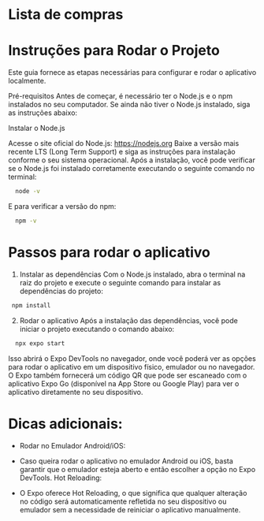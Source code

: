# Lista de compras
# Instruções para Rodar o Projeto 
Este guia fornece as etapas necessárias para configurar e rodar o aplicativo localmente.

Pré-requisitos
Antes de começar, é necessário ter o Node.js e o npm instalados no seu computador. Se ainda não tiver o Node.js instalado, siga as instruções abaixo:

Instalar o Node.js

Acesse o site oficial do Node.js: https://nodejs.org
Baixe a versão mais recente LTS (Long Term Support) e siga as instruções para instalação conforme o seu sistema operacional.
Após a instalação, você pode verificar se o Node.js foi instalado corretamente executando o seguinte comando no terminal:

```bash
  node -v
```

E para verificar a versão do npm:

```bash
  npm -v
```
# Passos para rodar o aplicativo

1. Instalar as dependências
Com o Node.js instalado, abra o terminal na raiz do projeto e execute o seguinte comando para instalar as dependências do projeto:

  ```bash
   npm install
   ```
2. Rodar o aplicativo
Após a instalação das dependências, você pode iniciar o projeto executando o comando abaixo:

```bash
  npx expo start
```
Isso abrirá o Expo DevTools no navegador, onde você poderá ver as opções para rodar o aplicativo em um dispositivo físico, emulador ou no navegador. O Expo também fornecerá um código QR que pode ser escaneado com o aplicativo Expo Go (disponível na App Store ou Google Play) para ver o aplicativo diretamente no seu dispositivo.

# Dicas adicionais:
- Rodar no Emulador Android/iOS:

- Caso queira rodar o aplicativo no emulador Android ou iOS, basta garantir que o emulador esteja aberto e então escolher a opção no Expo DevTools.
Hot Reloading:

- O Expo oferece Hot Reloading, o que significa que qualquer alteração no código será automaticamente refletida no seu dispositivo ou emulador sem a necessidade de reiniciar o aplicativo manualmente.
